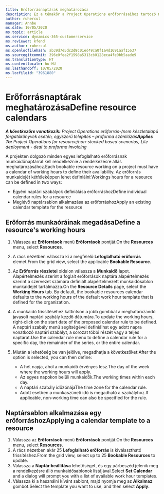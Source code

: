 ```yaml
---
title: Erőforrásnaptárak meghatározása
description: Ez a témakör a Project Operations erőforrásaihoz tartozó munkaidőnaptárak definiálásával kapcsolatban tartalmaz tájékoztatást.
author: ruhercul
manager: Annbe
ms.date: 10/05/2020
ms.topic: article
ms.service: dynamics-365-customerservice
ms.reviewer: kfend
ms.author: ruhercul
ms.openlocfilehash: ab39d7e5dc2d8c01ed49ca0f1a4d1691aaf15637
ms.sourcegitcommit: 396e0fea2f1598a5313cb0128eca4fe0bb5aade9
ms.translationtype: HT
ms.contentlocale: hu-HU
ms.lasthandoff: 10/05/2020
ms.locfileid: "3961880"
---
```

# <a name="define-resource-calendars"></a><span data-ttu-id="a53df-103">Erőforrásnaptárak meghatározása</span><span class="sxs-lookup"><span data-stu-id="a53df-103">Define resource calendars</span></span>

<span data-ttu-id="a53df-104">_**A következőre vonatkozik:** Project Operations erőforrás-/nem készletalapú forgatókönyvek esetén, egyszerű telepítés – proforma számlázás_</span><span class="sxs-lookup"><span data-stu-id="a53df-104">_**Applies To:** Project Operations for resource/non-stocked based scenarios, Lite deployment - deal to proforma invoicing_</span></span>

<span data-ttu-id="a53df-105">A projekten dolgozó minden egyes lefoglalható erőforrásnak munkaidőnaptárral kell rendelkeznie a rendelkezésre állás meghatározásához.</span><span class="sxs-lookup"><span data-stu-id="a53df-105">Each bookable resource working on a project must have a calendar of working hours to define their availability.</span></span> <span data-ttu-id="a53df-106">Az erőforrás munkaidejét kétféleképpen lehet definiálni:</span><span class="sxs-lookup"><span data-stu-id="a53df-106">Workings hours for a resource can be defined in two ways:</span></span> 

   - <span data-ttu-id="a53df-107">Egyéni naptári szabályok definiálása erőforráshoz</span><span class="sxs-lookup"><span data-stu-id="a53df-107">Define individual calendar rules for a resource</span></span>
   - <span data-ttu-id="a53df-108">Meglévő naptársablon alkalmazása az erőforráshoz</span><span class="sxs-lookup"><span data-stu-id="a53df-108">Apply an existing calendar template for the resource</span></span>

## <a name="define-a-resources-working-hours"></a><span data-ttu-id="a53df-109">Erőforrás munkaóráinak megadása</span><span class="sxs-lookup"><span data-stu-id="a53df-109">Define a resource's working hours</span></span>

1. <span data-ttu-id="a53df-110">Válassza az **Erőforrások** menü **Erőforrások** pontját.</span><span class="sxs-lookup"><span data-stu-id="a53df-110">On the **Resources** menu, select **Resources**.</span></span>
2. <span data-ttu-id="a53df-111">A rács nézetben válassza ki a megfelelő **Lefoglalható erőforrás** elemet.</span><span class="sxs-lookup"><span data-stu-id="a53df-111">From the grid view, select the applicable **Bookable Resource**.</span></span>
3. <span data-ttu-id="a53df-112">Az **Erőforrás részletei** oldalon válassza a **Munkaidő** lapot. Alapértelmezés szerint a foglalt erőforrások naptára alapértelmezés szerint a szervezet számára definiált alapértelmezett munkaidősablon munkaidejét tartalmazza.</span><span class="sxs-lookup"><span data-stu-id="a53df-112">On the **Resource Details** page, select the **Working Hours** tab. By default, the bookable resources calendar defaults to the working hours of the default work hour template that is defined for the organization.</span></span>
4. <span data-ttu-id="a53df-113">A munkaidő frissítéséhez kattintson a jobb gombbal a meghatározandó javasolt naptári szabály kezdő dátumára.</span><span class="sxs-lookup"><span data-stu-id="a53df-113">To update the working hours, right-click on the start date of the proposed calendar rule to be defined.</span></span> <span data-ttu-id="a53df-114">A naptári szabály menü segítségével definiálhat egy adott napra vonatkozó naptári szabályt, a sorozat többi részét vagy a teljes naptárat.</span><span class="sxs-lookup"><span data-stu-id="a53df-114">Use the calendar rule menu to define a calendar rule for a specific day, the remainder of the series, or the entire calendar.</span></span>
5. <span data-ttu-id="a53df-115">Miután a lehetőség be van jelölve, megadhatja a következőket:</span><span class="sxs-lookup"><span data-stu-id="a53df-115">After the option is selected, you can then define:</span></span>

    - <span data-ttu-id="a53df-116">A hét napja, ahol a munkaidő érvényes lesz.</span><span class="sxs-lookup"><span data-stu-id="a53df-116">The day of the week where the working hours will apply.</span></span>
    - <span data-ttu-id="a53df-117">Az egyes napokon belüli munkaidők.</span><span class="sxs-lookup"><span data-stu-id="a53df-117">The working times within each day.</span></span>
    - <span data-ttu-id="a53df-118">A naptári szabály időzónája</span><span class="sxs-lookup"><span data-stu-id="a53df-118">The time zone for the calendar rule.</span></span>
    - <span data-ttu-id="a53df-119">Adott esetben a munkaszüneti idő is megadható a szabályhoz.</span><span class="sxs-lookup"><span data-stu-id="a53df-119">If applicable, non-working time can also be specified for the rule.</span></span>

## <a name="applying-a-calendar-template-to-a-resource"></a><span data-ttu-id="a53df-120">Naptársablon alkalmazása egy erőforráshoz</span><span class="sxs-lookup"><span data-stu-id="a53df-120">Applying a calendar template to a resource</span></span>

1. <span data-ttu-id="a53df-121">Válassza az **Erőforrások** menü **Erőforrások** pontját.</span><span class="sxs-lookup"><span data-stu-id="a53df-121">On the **Resources** menu, select **Resources**.</span></span>
2. <span data-ttu-id="a53df-122">A rács nézetben akár 25 **Lefoglalható erőforrás** is kiválasztható frissítéshez.</span><span class="sxs-lookup"><span data-stu-id="a53df-122">From the grid view, select up to 25 **Bookable Resources** to update.</span></span>
3. <span data-ttu-id="a53df-123">Válassza a **Naptár beállítása** lehetőséget, és egy párbeszéd jelenik meg a rendelkezésre álló munkaidősablonok listájával.</span><span class="sxs-lookup"><span data-stu-id="a53df-123">Select **Set Calendar** and a dialog will prompt you with a list of available work hour templates.</span></span>
4. <span data-ttu-id="a53df-124">Válassza ki a használni kívánt sablont, majd nyomja meg az **Alkalmaz** gombot.</span><span class="sxs-lookup"><span data-stu-id="a53df-124">Select the template you want to use, and then select **Apply**.</span></span>
